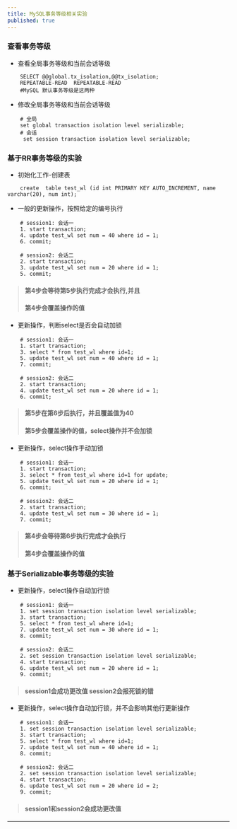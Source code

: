 ```yaml
---
title: MySQL事务等级相关实验
published: true
---
```



### [](#header-3)查看事务等级

*   查看全局事务等级和当前会话等级

```
    SELECT @@global.tx_isolation,@@tx_isolation;
    REPEATABLE-READ  REPEATABLE-READ
    #MySQL 默认事务等级是这两种
```

*   修改全局事务等级和当前会话等级

```
    # 全局
    set global transaction isolation level serializable;
    # 会话
     set session transaction isolation level serializable;
```


### [](#header-3)基于RR事务等级的实验

*   初始化工作-创建表

```
    create  table test_wl (id int PRIMARY KEY AUTO_INCREMENT, name varchar(20), num int);
```

*   一般的更新操作，按照给定的编号执行

```
    # session1: 会话一
    1. start transaction;
    4. update test_wl set num = 40 where id = 1;
    6. commit;

    # session2: 会话二
    2. start transaction;
    3. update test_wl set num = 20 where id = 1;
    5. commit;
```

> #### 第4步会等待第5步执行完成才会执行,并且
> 
> #### 第4步会覆盖操作的值


*   更新操作，判断select是否会自动加锁

```
    # session1: 会话一
    1. start transaction;
    3. select * from test_wl where id=1;
    5. update test_wl set num = 40 where id = 1;
    7. commit;

    # session2: 会话二
    2. start transaction;
    4. update test_wl set num = 20 where id = 1;
    6. commit;
```

> #### 第5步在第6步后执行，并且覆盖值为40
> 
> #### 第5步会覆盖操作的值，select操作并不会加锁


*   更新操作，select操作手动加锁

```
    # session1: 会话一
    1. start transaction;
    3. select * from test_wl where id=1 for update;
    5. update test_wl set num = 20 where id = 1;
    6. commit;

    # session2: 会话二
    2. start transaction;
    4. update test_wl set num = 30 where id = 1;
    7. commit;
```

> #### 第4步会等待第6步执行完成才会执行
> 
> #### 第4步会覆盖操作的值



### [](#header-3)基于Serializable事务等级的实验

*   更新操作，select操作自动加行锁

```
    # session1: 会话一
    1. set session transaction isolation level serializable; 
    3. start transaction;
    5. select * from test_wl where id=1;
    7. update test_wl set num = 30 where id = 1;
    8. commit;

    # session2: 会话二
    2. set session transaction isolation level serializable; 
    4. start transaction;
    6. update test_wl set num = 20 where id = 1;
    9. commit;
```

> #### session1会成功更改值 session2会报死锁的错

*   更新操作，select操作自动加行锁，并不会影响其他行更新操作

```
    # session1: 会话一
    1. set session transaction isolation level serializable; 
    3. start transaction;
    5. select * from test_wl where id=1;
    7. update test_wl set num = 40 where id = 1;
    8. commit;

    # session2: 会话二
    2. set session transaction isolation level serializable; 
    4. start transaction;
    6. update test_wl set num = 20 where id = 2;
    9. commit;
```

> #### session1和session2会成功更改值

* * *
